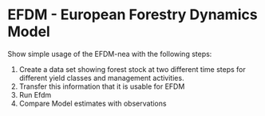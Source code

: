 # EFDM - European Forestry Dynamics Model

Show simple usage of the EFDM-nea with the following steps:

1. Create a data set showing forest stock at two different time steps for different yield classes and management activities.
2. Transfer this information that it is usable for EFDM
3. Run Efdm
4. Compare Model estimates with observations

